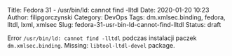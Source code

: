 Title: Fedora 31 - /usr/bin/ld: cannot find -lltdl
Date: 2020-01-20 10:23
Author: filipgorczynski
Category: DevOps
Tags: dm.xmlsec.binding, fedora, lltdl, lxml, xmlsec
Slug: fedora-31-usr-bin-ld-cannot-find-lltdl
Status: draft

Error `/usr/bin/ld: cannot find -lltdl` podczas instalacji paczek `dm.xmlsec.binding`. Missing: `libtool-ltdl-devel` package.
